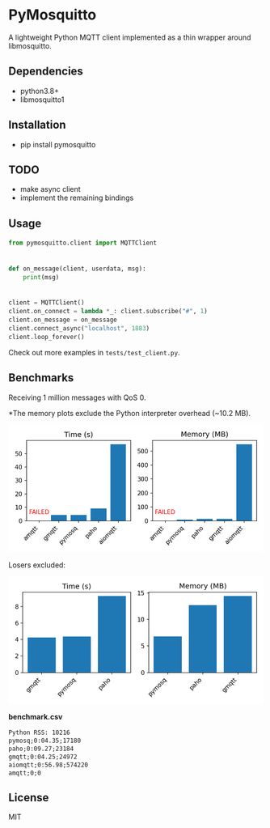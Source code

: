# PyMosquitto

A lightweight Python MQTT client implemented as a thin wrapper around libmosquitto.


## Dependencies

- python3.8+
- libmosquitto1


## Installation

- pip install pymosquitto


## TODO

- make async client
- implement the remaining bindings


## Usage

```python
from pymosquitto.client import MQTTClient


def on_message(client, userdata, msg):
    print(msg)


client = MQTTClient()
client.on_connect = lambda *_: client.subscribe("#", 1)
client.on_message = on_message
client.connect_async("localhost", 1883)
client.loop_forever()
```

Check out more examples in `tests/test_client.py`.


## Benchmarks

Receiving 1 million messages with QoS 0.

*The memory plots exclude the Python interpreter overhead (~10.2 MB).

![benchmark-results](./results.png)

Losers excluded:

![benchmark-results-fast](./results_fast.png)

**benchmark.csv**

```text
Python RSS: 10216
pymosq;0:04.35;17180
paho;0:09.27;23184
gmqtt;0:04.25;24972
aiomqtt;0:56.98;574220
amqtt;0;0
```


## License

MIT
